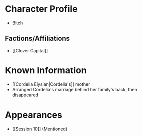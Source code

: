 # Character Profile
- Bitch

## Factions/Affiliations
- [[Clover Capital]]

# Known Information
- [[Cordelia Elysian|Cordelia's]] mother
- Arranged Cordelia's marriage behind her family's back, then disappeared

# Appearances
- [[Session 10]] (Mentioned)